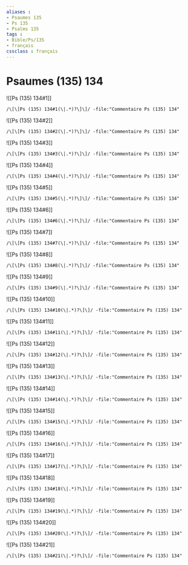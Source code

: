 ```yaml
---
aliases : 
- Psaumes 135
- Ps 135
- Psalms 135
tags : 
- Bible/Ps/135
- français
cssclass : français
---
```


# Psaumes (135) 134

![[Ps (135) 134#1]]

```query
/\[\[Ps (135) 134#1(\|.*)?\]\]/ -file:"Commentaire Ps (135) 134"
```

![[Ps (135) 134#2]]

```query
/\[\[Ps (135) 134#2(\|.*)?\]\]/ -file:"Commentaire Ps (135) 134"
```

![[Ps (135) 134#3]]

```query
/\[\[Ps (135) 134#3(\|.*)?\]\]/ -file:"Commentaire Ps (135) 134"
```

![[Ps (135) 134#4]]

```query
/\[\[Ps (135) 134#4(\|.*)?\]\]/ -file:"Commentaire Ps (135) 134"
```

![[Ps (135) 134#5]]

```query
/\[\[Ps (135) 134#5(\|.*)?\]\]/ -file:"Commentaire Ps (135) 134"
```

![[Ps (135) 134#6]]

```query
/\[\[Ps (135) 134#6(\|.*)?\]\]/ -file:"Commentaire Ps (135) 134"
```

![[Ps (135) 134#7]]

```query
/\[\[Ps (135) 134#7(\|.*)?\]\]/ -file:"Commentaire Ps (135) 134"
```

![[Ps (135) 134#8]]

```query
/\[\[Ps (135) 134#8(\|.*)?\]\]/ -file:"Commentaire Ps (135) 134"
```

![[Ps (135) 134#9]]

```query
/\[\[Ps (135) 134#9(\|.*)?\]\]/ -file:"Commentaire Ps (135) 134"
```

![[Ps (135) 134#10]]

```query
/\[\[Ps (135) 134#10(\|.*)?\]\]/ -file:"Commentaire Ps (135) 134"
```

![[Ps (135) 134#11]]

```query
/\[\[Ps (135) 134#11(\|.*)?\]\]/ -file:"Commentaire Ps (135) 134"
```

![[Ps (135) 134#12]]

```query
/\[\[Ps (135) 134#12(\|.*)?\]\]/ -file:"Commentaire Ps (135) 134"
```

![[Ps (135) 134#13]]

```query
/\[\[Ps (135) 134#13(\|.*)?\]\]/ -file:"Commentaire Ps (135) 134"
```

![[Ps (135) 134#14]]

```query
/\[\[Ps (135) 134#14(\|.*)?\]\]/ -file:"Commentaire Ps (135) 134"
```

![[Ps (135) 134#15]]

```query
/\[\[Ps (135) 134#15(\|.*)?\]\]/ -file:"Commentaire Ps (135) 134"
```

![[Ps (135) 134#16]]

```query
/\[\[Ps (135) 134#16(\|.*)?\]\]/ -file:"Commentaire Ps (135) 134"
```

![[Ps (135) 134#17]]

```query
/\[\[Ps (135) 134#17(\|.*)?\]\]/ -file:"Commentaire Ps (135) 134"
```

![[Ps (135) 134#18]]

```query
/\[\[Ps (135) 134#18(\|.*)?\]\]/ -file:"Commentaire Ps (135) 134"
```

![[Ps (135) 134#19]]

```query
/\[\[Ps (135) 134#19(\|.*)?\]\]/ -file:"Commentaire Ps (135) 134"
```

![[Ps (135) 134#20]]

```query
/\[\[Ps (135) 134#20(\|.*)?\]\]/ -file:"Commentaire Ps (135) 134"
```

![[Ps (135) 134#21]]

```query
/\[\[Ps (135) 134#21(\|.*)?\]\]/ -file:"Commentaire Ps (135) 134"
```

